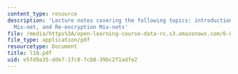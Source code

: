 ```yaml
---
content_type: resource
description: 'Lecture notes covering the following topics: introduction, decryption
  Mix-net, and Re-encryption Mix-nets'
file: /media/https%3A/open-learning-course-data-rc.s3.amazonaws.com/6-897-selected-topics-in-cryptography-spring-2004/e5fd9a35dde71fc87cb839bc2f1adfe2_l18.pdf
file_type: application/pdf
resourcetype: Document
title: l18.pdf
uid: e5fd9a35-dde7-1fc8-7cb8-39bc2f1adfe2
---
```

